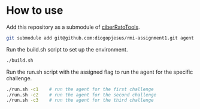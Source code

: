 # How to use
Add this repository as a submodule of [ciberRatoTools](git@github.com:iris-ua/ciberRatoTools.git).
```bash
git submodule add git@github.com:diogopjesus/rmi-assignment1.git agent
```

Run the build.sh script to set up the environment.
```bash
./build.sh
```

Run the run.sh script with the assigned flag to run the agent for the specific challenge.
```bash
./run.sh -c1    # run the agent for the first challenge
./run.sh -c2    # run the agent for the second challenge
./run.sh -c3    # run the agent for the third challenge
```

